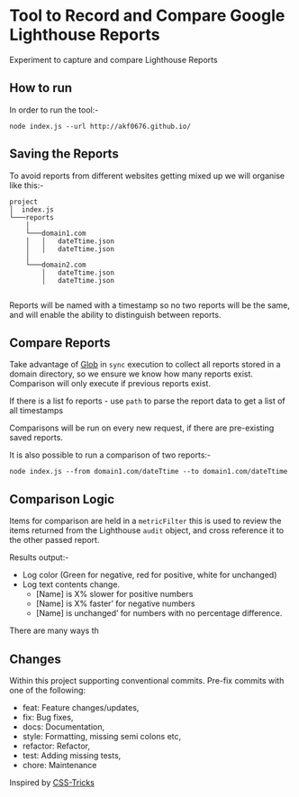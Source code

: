 # Tool to Record and Compare Google Lighthouse Reports

Experiment to capture and compare Lighthouse Reports

## How to run

In order to run the tool:-

`node index.js --url http://akf0676.github.io/`

## Saving the Reports

To avoid reports from different websites getting mixed up we will organise like this:-

```ASCII
project
│  index.js
└───reports
    │
    └───domain1.com
    │   │   dateTtime.json
    │   │   dateTtime.json
    │
    └───domain2.com
        │   dateTtime.json
        │   dateTtime.json


```

Reports will be named with a timestamp so no two reports will be the same, and will enable the ability to distinguish between reports.

## Compare Reports

Take advantage of [Glob](https://www.npmjs.com/package/glob) in `sync` execution to collect all reports stored in a domain directory, so we ensure we know how many reports exist. Comparison will only execute if previous reports exist.

If there is a list fo reports - use `path` to parse the report data to get a list of all timestamps

Comparisons will be run on every new request, if there are pre-existing saved reports.

It is also possible to run a comparison of two reports:-

`node index.js --from domain1.com/dateTtime --to domain1.com/dateTtime`

## Comparison Logic

Items for comparison are held in a `metricFilter` this is used to review the items returned from the Lighthouse `audit` object, and cross reference it to the other passed report.

Results output:-

- Log color (Green for negative, red for positive, white for unchanged)
- Log text contents change.
  - [Name] is X% slower for positive numbers
  - [Name] is X% faster’ for negative numbers
  - [Name] is unchanged’ for numbers with no percentage difference.

There are many ways th

## Changes

Within this project supporting conventional commits.
Pre-fix commits with one of the following:

- feat: Feature changes/updates,
- fix: Bug fixes,
- docs: Documentation,
- style: Formatting, missing semi colons etc,
- refactor: Refactor,
- test: Adding missing tests,
- chore: Maintenance

Inspired by [CSS-Tricks](https://css-tricks.com/build-a-node-js-tool-to-record-and-compare-google-lighthouse-reports/)
